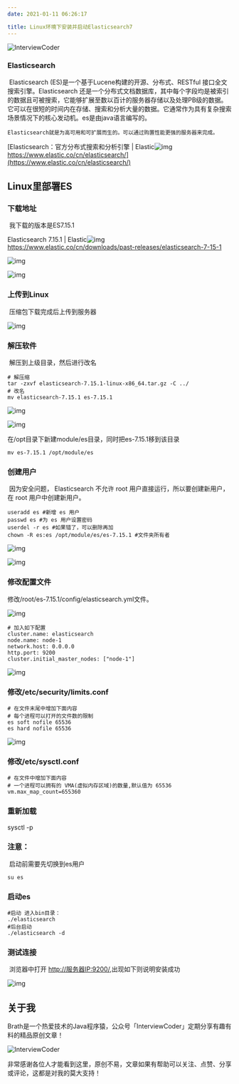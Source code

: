 ```yaml
---
date: 2021-01-11 06:26:17

title: Linux环境下安装并启动Elasticsearch7
---
```


![InterviewCoder](https://brath4.oss-cn-shenzhen.aliyuncs.com/picgo/%E6%89%AB%E7%A0%81_%E6%90%9C%E7%B4%A2%E8%81%94%E5%90%88%E4%BC%A0%E6%92%AD%E6%A0%B7%E5%BC%8F-%E6%A0%87%E5%87%86%E8%89%B2%E7%89%88.png)



### Elasticsearch

​        Elasticsearch (ES)是一个基于Lucene构建的开源、分布式、RESTful 接口全文搜索引擎。Elasticsearch 还是一个分布式文档数据库，其中每个字段均是被索引的数据且可被搜索，它能够扩展至数以百计的服务器存储以及处理PB级的数据。它可以在很短的时间内在存储、搜索和分析大量的数据。它通常作为具有复杂搜索场景情况下的核心发动机。es是由java语言编写的。

    Elasticsearch就是为高可用和可扩展而生的。可以通过购置性能更强的服务器来完成。
[Elasticsearch：官方分布式搜索和分析引擎 | Elastic![img](https://brath.oss-cn-shanghai.aliyuncs.com/pigo/icon-default.png)https://www.elastic.co/cn/elasticsearch/](https://www.elastic.co/cn/elasticsearch/)

## 

## Linux里部署ES

###     下载地址

​        我下载的版本是ES7.15.1

Elasticsearch 7.15.1 | Elastic![img](https://brath.oss-cn-shanghai.aliyuncs.com/pigo/apple-icon-57x57.png)https://www.elastic.co/cn/downloads/past-releases/elasticsearch-7-15-1

![img](https://brath.oss-cn-shanghai.aliyuncs.com/pigo/74a3f6fc611945ebb8e492204fe4b51f.png)

![img](https://brath.oss-cn-shanghai.aliyuncs.com/pigo/4490382f8fd54a48bbd8e2ffaf2ce6ea.png)

### 上传到Linux

​    压缩包下载完成后上传到服务器

![img](https://brath.oss-cn-shanghai.aliyuncs.com/pigo/3732b77fcd15428e8397739b50f6b3b1.png)

### 解压软件

​     解压到上级目录，然后进行改名

```shell
# 解压缩
tar -zxvf elasticsearch-7.15.1-linux-x86_64.tar.gz -C ../
# 改名
mv elasticsearch-7.15.1 es-7.15.1
```

![img](https://brath.oss-cn-shanghai.aliyuncs.com/pigo/e6ff579f0e6b4aa6994e17629bbaa96a.png)

![img](https://brath.oss-cn-shanghai.aliyuncs.com/pigo/7678de3df173498e92409dc8300f09b5.png)

在/opt目录下新建module/es目录，同时把es-7.15.1移到该目录

```
mv es-7.15.1 /opt/module/es
```

### 创建用户

​    因为安全问题， Elasticsearch 不允许 root 用户直接运行，所以要创建新用户，在 root 用户中创建新用户。

```
useradd es #新增 es 用户
passwd es #为 es 用户设置密码
userdel -r es #如果错了，可以删除再加
chown -R es:es /opt/module/es/es-7.15.1 #文件夹所有者
```

![img](https://brath.oss-cn-shanghai.aliyuncs.com/pigo/cf9ac437254f47bfa9e26f4770fa9667.png)

![img](https://brath.oss-cn-shanghai.aliyuncs.com/pigo/3b5a89b6cdbb4a3bb6220423400e25d2.png)

###  修改配置文件

修改/root/es-7.15.1/config/elasticsearch.yml文件。

![img](https://brath.oss-cn-shanghai.aliyuncs.com/pigo/d40fbb16c317400495682be93a2e07d7.png)

```
# 加入如下配置
cluster.name: elasticsearch
node.name: node-1
network.host: 0.0.0.0
http.port: 9200
cluster.initial_master_nodes: ["node-1"]
```

![img](https://brath.oss-cn-shanghai.aliyuncs.com/pigo/00e7d21c15c640ba949d3dda5e9ee885.png)

### 修改/etc/security/limits.conf

```sehll
# 在文件末尾中增加下面内容
# 每个进程可以打开的文件数的限制
es soft nofile 65536
es hard nofile 65536
```

![img](https://brath.oss-cn-shanghai.aliyuncs.com/pigo/4d4441f8e29346a0bc5a0ac8959477d9.png)

### 修改/etc/sysctl.conf

```shell
# 在文件中增加下面内容
# 一个进程可以拥有的 VMA(虚拟内存区域)的数量,默认值为 65536
vm.max_map_count=655360
```

### 重新加载

sysctl -p

###  注意：

​    启动前需要先切换到es用户

```sehll
su es
```

### 启动es

```shell
#启动 进入bin目录：
./elasticsearch
#后台启动
./elasticsearch -d  
```

###  测试连接

​    浏览器中打开 [http://服务器IP:9200/](http://xn--ip-fr5c86lx7z:9200/),出现如下则说明安装成功

![img](https://brath.oss-cn-shanghai.aliyuncs.com/pigo/0197dcff901f47279750939332674547.png)
## 关于我

Brath是一个热爱技术的Java程序猿，公众号「InterviewCoder」定期分享有趣有料的精品原创文章！

![InterviewCoder](https://brath4.oss-cn-shenzhen.aliyuncs.com/picgo/%E4%BA%8C%E7%BB%B4%E7%A0%81plus.png)

非常感谢各位人才能看到这里，原创不易，文章如果有帮助可以关注、点赞、分享或评论，这都是对我的莫大支持！
